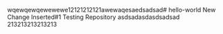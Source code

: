 wqewqewqewewewe12121212121awewaqesaedsadsad#  hello-world
New Change Inserted#1
Testing Repository asdsadasdasdsadsad 213213213213213
